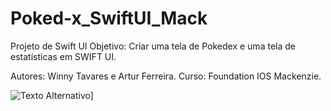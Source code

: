 # Poked-x_SwiftUI_Mack
Projeto de Swift UI
Objetivo: Criar uma tela de Pokedex e uma tela de estatísticas em SWIFT UI.

Autores: Winny Tavares e Artur Ferreira.
Curso: Foundation IOS Mackenzie.

<img src="[https://pm1.aminoapps.com/6580/7ab2413436b62f4db6edb374a6aa36e1f8e6d666_hq.jpg)" alt="Texto Alternativo]">
